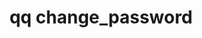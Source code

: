 ---
category: change
command: change_password
keywords: qq, qq_cli, change_password
optional_options:
- alternate:
  - --old-password
  help: Your old password (insecure, visible via ps)
  name: -o
  required: false
- alternate:
  - --new-password
  help: Your new password (insecure, visible via ps)
  name: -p
  required: false
permalink: /qq-cli-command-guide/change/change_password.html
positional_options: []
sidebar: qq_cli_command_reference_sidebar
summary: This section explains how to use the <code>qq change_password</code> command.
synopsis: Change your password
title: qq change_password
usage: qq change_password [-h] [-o OLD_PASSWORD] [-p NEW_PASSWORD]

---